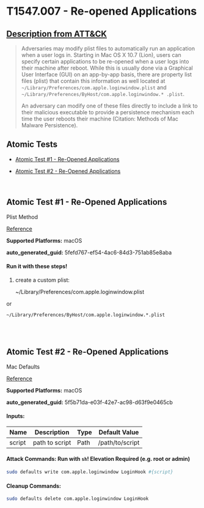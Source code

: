 # T1547.007 - Re-opened Applications
## [Description from ATT&CK](https://attack.mitre.org/techniques/T1547/007)
<blockquote>Adversaries may modify plist files to automatically run an application when a user logs in. Starting in Mac OS X 10.7 (Lion), users can specify certain applications to be re-opened when a user logs into their machine after reboot. While this is usually done via a Graphical User Interface (GUI) on an app-by-app basis, there are property list files (plist) that contain this information as well located at <code>~/Library/Preferences/com.apple.loginwindow.plist</code> and <code>~/Library/Preferences/ByHost/com.apple.loginwindow.* .plist</code>. 

An adversary can modify one of these files directly to include a link to their malicious executable to provide a persistence mechanism each time the user reboots their machine (Citation: Methods of Mac Malware Persistence).</blockquote>

## Atomic Tests

- [Atomic Test #1 - Re-Opened Applications](#atomic-test-1---re-opened-applications)

- [Atomic Test #2 - Re-Opened Applications](#atomic-test-2---re-opened-applications)


<br/>

## Atomic Test #1 - Re-Opened Applications
Plist Method

[Reference](https://developer.apple.com/library/content/documentation/MacOSX/Conceptual/BPSystemStartup/Chapters/CustomLogin.html)

**Supported Platforms:** macOS


**auto_generated_guid:** 5fefd767-ef54-4ac6-84d3-751ab85e8aba





#### Run it with these steps! 
1. create a custom plist:

    ~/Library/Preferences/com.apple.loginwindow.plist

or

    ~/Library/Preferences/ByHost/com.apple.loginwindow.*.plist







<br/>
<br/>

## Atomic Test #2 - Re-Opened Applications
Mac Defaults

[Reference](https://developer.apple.com/library/content/documentation/MacOSX/Conceptual/BPSystemStartup/Chapters/CustomLogin.html)

**Supported Platforms:** macOS


**auto_generated_guid:** 5f5b71da-e03f-42e7-ac98-d63f9e0465cb





#### Inputs:
| Name | Description | Type | Default Value |
|------|-------------|------|---------------|
| script | path to script | Path | /path/to/script|


#### Attack Commands: Run with `sh`!  Elevation Required (e.g. root or admin) 


```sh
sudo defaults write com.apple.loginwindow LoginHook #{script}
```

#### Cleanup Commands:
```sh
sudo defaults delete com.apple.loginwindow LoginHook
```





<br/>
